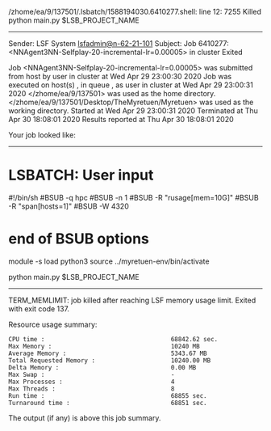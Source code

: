 /zhome/ea/9/137501/.lsbatch/1588194030.6410277.shell: line 12:  7255 Killed                  python main.py $LSB_PROJECT_NAME

------------------------------------------------------------
Sender: LSF System <lsfadmin@n-62-21-101>
Subject: Job 6410277: <NNAgent3NN-Selfplay-20-incremental-lr=0.00005> in cluster <dcc> Exited

Job <NNAgent3NN-Selfplay-20-incremental-lr=0.00005> was submitted from host <n-62-30-6> by user <s183914> in cluster <dcc> at Wed Apr 29 23:00:30 2020
Job was executed on host(s) <n-62-21-101>, in queue <hpc>, as user <s183914> in cluster <dcc> at Wed Apr 29 23:00:31 2020
</zhome/ea/9/137501> was used as the home directory.
</zhome/ea/9/137501/Desktop/TheMyretuen/Myretuen> was used as the working directory.
Started at Wed Apr 29 23:00:31 2020
Terminated at Thu Apr 30 18:08:01 2020
Results reported at Thu Apr 30 18:08:01 2020

Your job looked like:

------------------------------------------------------------
# LSBATCH: User input
#!/bin/sh
#BSUB -q hpc
#BSUB -n 1
#BSUB -R "rusage[mem=10G]"
#BSUB -R "span[hosts=1]"
#BSUB -W 4320
# end of BSUB options

module -s load python3
source ../myretuen-env/bin/activate

python main.py $LSB_PROJECT_NAME


------------------------------------------------------------

TERM_MEMLIMIT: job killed after reaching LSF memory usage limit.
Exited with exit code 137.

Resource usage summary:

    CPU time :                                   68842.62 sec.
    Max Memory :                                 10240 MB
    Average Memory :                             5343.67 MB
    Total Requested Memory :                     10240.00 MB
    Delta Memory :                               0.00 MB
    Max Swap :                                   -
    Max Processes :                              4
    Max Threads :                                8
    Run time :                                   68855 sec.
    Turnaround time :                            68851 sec.

The output (if any) is above this job summary.

